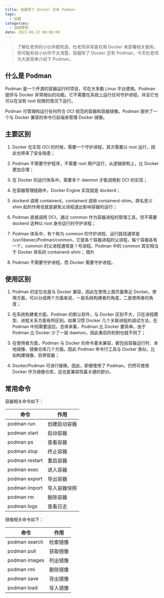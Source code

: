 ```yaml
---
title: 容器除了 Docker 还有 Podman
tags:
  - 容器
categories:
  - 运维教程
date: 2023-06-22 00:00:00
---
```


> 了解杜老师的小伙伴都知道，杜老师非常喜欢用 Docker 来部署相关服务。但可能有些小伙伴不太清楚，容器除了 Docker 还有 Podman，今天杜老师为大家简单介绍下 Podman。

<!-- more -->

## 什么是 Podman

Podman 是一个开源的容器运行时项目，可在大多数 Linux 平台使用。Podman 提供与 Docker 非常相似的功能。它不需要在系统上运行任何守护进程，并且它也可以在没有 root 权限的情况下运行。

Podman 可管理和运行任何符合 OCI 规范的容器和容器镜像。Podman 提供了一个与 Docker 兼容的命令行前端来管理 Docker 镜像。

## 主要区别

1. Docker 在实现 OCI 的时候，需要一个守护进程，其次需要以 root 运行，因此也带来了安全隐患；

2. Podman 不需要守护程序，不需要 root 用户运行，从逻辑架构上，比 Docker 更加合理；

3. 在 Docker 的运行体系中，需要多个 daemon 才能调用到 OCI 的实现；

4. 在容器管理链路中，Docker Engine 实现就是 dockerd；

5. dockerd 调用 containerd，containerd 调用 containerd-shim。顾名思义 shim 起的作用也就是避免父进程退出影响容器的运行；

6. Podman 直接调用 OCI，通过 common 作为容器进程的管理工具，但不需要 dockerd 这种以 root 身份运行的守护进程；

7. Podman 体系中，有个称为 common 的守护进程，运行路径通常是 /usr/libexec/Podman/conmon，它是各个容器进程的父进程，每个容器各有一个，common 的父进程通常是 1 号进程。Podman 中的 common 其实相当于 Docker 体系的 containerd-shim；
图片

8. Podman 不需要守护进程，而 Docker 需要守护进程。

## 使用区别

1. Podman 的定位也是与 Docker 兼容，因此在使用上面尽量靠近 Docker。使用方面，可以分成两个方面来说，一是系统构建者的角度，二是使用者的角度；

2. 在系统构建者方面，Podman 的默认软件，与 Docker 区别不大，只在进程模型、进程关系方面有所区别。如果习惯 Docker 几个关联进程的调试方法，在 Podman 中则需要适应。总体来看，Podman 比 Docker 要简单。由于 Podman 比 Docker 少了一层 daemon，因此重启的机制也就不同了；

3. 在使用者方面，Podman 与 Docker 的命令基本兼容，都包括容器运行时、本地镜像、镜像仓库几个方面。因此 Podman 命令行工具与 Docker 类似，比如构建镜像、启停容器；

4. Docker/Podman 可进行替换。因此，即便使用了 Podman，仍然可使用 Docker 作为镜像仓库，这也是兼容性最关键的部分。

## 常用命令

容器相关命令如下：

| 命令 | 作用 |
| - | - |
| podman run | 创建启动容器 |
| podman start | 启动容器 |
| podman ps | 查看容器 |
| podman stop | 终止容器 |
| podman restart | 重启容器 |
| podman exec | 进入容器 |
| podman export | 导出容器 |
| podman import | 导入容器快照 |
| podman rm | 删除容器 |
| podman logs | 查看日志 |

镜像相关命令如下：

| 命令 | 作用 |
| - | - |
| podman search | 检索镜像 |
| podman pull | 获取镜像 |
| podman images | 列出镜像 |
| podman rmi | 删除镜像 |
| podman save | 导出镜像 |
| podman load | 导入镜像 |